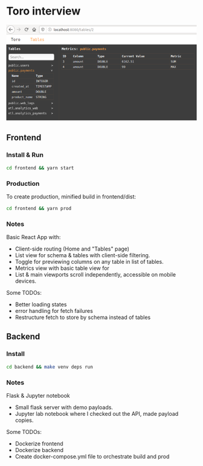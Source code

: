# Toro interview

![Toro Tables](toro_tables.png?raw=true "Toro Tables")

## Frontend

### Install & Run

```bash
cd frontend && yarn start
```

### Production

To create production, minified build in frontend/dist:

```bash
cd frontend && yarn prod
```

### Notes

Basic React App with:

* Client-side routing (Home and "Tables" page)
* List view for schema & tables with client-side filtering.
* Toggle for previewing columns on any table in list of tables.
* Metrics view with basic table view for 
* List & main viewports scroll independently, accessible on mobile devices.

Some TODOs:

* Better loading states
* error handling for fetch failures
* Restructure fetch to store by schema instead of tables

## Backend

### Install

```bash
cd backend && make venv deps run
```

### Notes

Flask & Jupyter notebook

* Small flask server with demo payloads.
* Jupyter lab notebook where I checked out the API, made payload copies.

Some TODOs:

* Dockerize frontend
* Dockerize backend
* Create docker-compose.yml file to orchestrate build and prod
